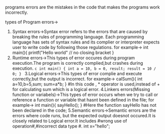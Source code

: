 programs errors are the mistakes in the code that makes the programs work incorrectly.

types of Program errors->
1. Syntax errors->Syntax error refers to the errors that are caused by breaking the rules of programming language.
  Each programming language has sets of syntax rules and its complier or interpreter expects user to write code by following those  regulations. 
  for example-> 
    int main(){
          printf("Hello world" // no closing bracket
    }
2. Runtime errors->This types of error occures during program execution.The program is correctly complied,but crashes during 
                  execution.
 ```c int main() { int a = 10, b = 0, result; result = 10 / 0; } ``` 
3.Logical errors->This types of error complie and execute correctly,but the output is incorrect.
                    for example->
                       calSum(){
                        int a=10,b=5,sum;
                        sum=a*b;
                      }
                    #In this code , * operator is  used,instead of + for calculating sum which is a logical error.
  4.Linkers errors(Missing function or variabels)->This types of error occurs when we try to call or reference a function or 
                                                  variable that hasnt been defined in the file;
                                                  for example->
                                                    int main(){
                                                      sayHello();
                                                    }
                                                  #Here the function sayHello has not been declared in the code;
  5.Semantic errors->Semantic errors are the errors where code runs, but the expected output doesnot occured.It is closely 
                    related to Logical error.It includes #wrong use of operation#,#incorrect data type #.
                      int x="hello";
                      
                      




